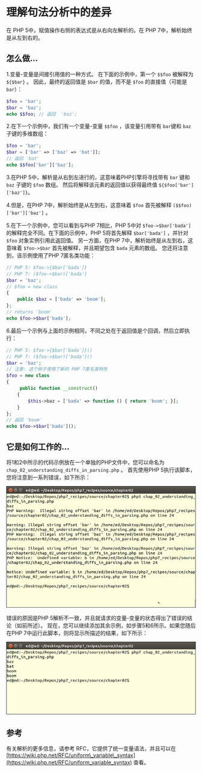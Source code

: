 # 理解句法分析中的差异

在 PHP 5中，赋值操作右侧的表达式是从右向左解析的。在 PHP 7中，解析始终是从左到右的。

## 怎么做...

1.变量-变量是间接引用值的一种方式。 在下面的示例中，第一个 `$$foo` 被解释为 `${$bar}` 。 因此，最终的返回值是 `$bar` 的值，而不是 `$foo` 的直接值（可能是 `bar`）：

```php
$foo = 'bar';
$bar = 'baz';
echo $$foo; // 返回  'baz'; 
```

2.在下一个示例中，我们有一个变量-变量 `$$foo` ，该变量引用带有 `bar`键和 `baz` 子键的多维数组：

```php
$foo = 'bar';
$bar = ['bar' => ['baz' => 'bat']];
// 返回 'bat'
echo $$foo['bar']['baz'];
```

3.在PHP 5中，解析是从右到左进行的，这意味着PHP引擎将寻找带有 `bar` 键和 `baz` 子键的 `$foo` 数组。 然后将解释该元素的返回值以获得最终值 `${$foo['bar']['baz']}`。

4.但是，在PHP 7中，解析始终是从左到右，这意味着 `$foo` 首先被解释 `($$foo)['bar']['baz']` 。

5.在下一个示例中，您可以看到与PHP 7相比，PHP 5中对 `$foo->$bar['bada']` 的解释完全不同。在下面的示例中，PHP 5将首先解释 `$bar['bada']` ，并针对 `$foo` 对象实例引用此返回值。 另一方面，在PHP 7中，解析始终是从左到右，这意味着 `$foo->$bar` 首先被解释，并且期望包含 `bada` 元素的数组。 您还将注意到，该示例使用了PHP 7匿名类功能：

```php
// PHP 5: $foo->{$bar['bada']}
// PHP 7: ($foo->$bar)['bada']
$bar = 'baz';
// $foo = new class 
{ 
    public $baz = ['bada' => 'boom']; 
};
// returns 'boom'
echo $foo->$bar['bada'];
```

6.最后一个示例与上面的示例相同，不同之处在于返回值是个回调，然后立即执行： 

```php
// PHP 5: $foo->{$bar['bada']}()
// PHP 7: ($foo->$bar)['bada']()
$bar = 'baz';
// 注意: 这个例子使用了新的 PHP 7匿名类特性
$foo = new class 
{ 
     public function __construct() 
    { 
        $this->baz = ['bada' => function () { return 'boom'; }]; 
    } 
};
// 返回 'boom'
echo $foo->$bar['bada']();
```

## 它是如何工作的...

将1和2中所示的代码示例放在一个单独的PHP文件中，您可以命名为 `chap_02_understanding_diffs_in_parsing.php` 。 首先使用PHP 5执行该脚本，您将注意到一系列错误，如下所示：

![](../../.gitbook/assets/image%20%289%29.png)

错误的原因是PHP 5解析不一致，并且就请求的变量-变量的状态得出了错误的结论（如前所述）。 现在，您可以继续添加其余示例，如步骤5和6所示。如果您随后在PHP 7中运行此脚本，则将显示所描述的结果，如下所示：

![](../../.gitbook/assets/image%20%287%29.png)

## 参考

有关解析的更多信息，请参考 RFC，它提供了统一变量语法，并且可以在 [https://wiki.php.net/RFC/uniform\_variable\_syntax](https://wiki.php.net/RFC/uniform_variable_syntax) 查看。

